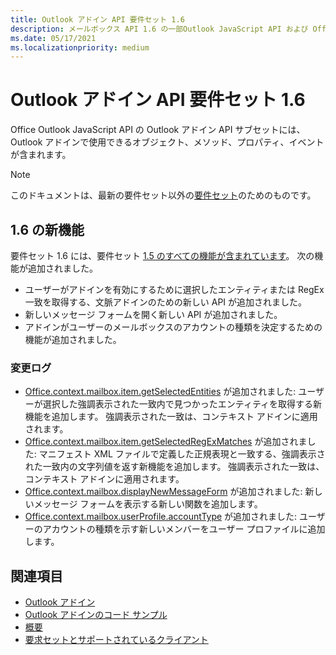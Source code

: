 ```yaml
---
title: Outlook アドイン API 要件セット 1.6
description: メールボックス API 1.6 の一部Outlook JavaScript API および Office JavaScript API 用に導入された機能と API。
ms.date: 05/17/2021
ms.localizationpriority: medium
---
```


# <a name="outlook-add-in-api-requirement-set-16"></a>Outlook アドイン API 要件セット 1.6

Office Outlook JavaScript API の Outlook アドイン API サブセットには、Outlook アドインで使用できるオブジェクト、メソッド、プロパティ、イベントが含まれます。

> [!NOTE]
> このドキュメントは、最新の要件セット以外の[要件セット](../../requirement-sets/outlook-api-requirement-sets.md)のためのものです。

## <a name="whats-new-in-16"></a>1.6 の新機能

要件セット 1.6 には、要件セット [1.5 のすべての機能が含まれています](../requirement-set-1.5/outlook-requirement-set-1.5.md)。 次の機能が追加されました。

- ユーザーがアドインを有効にするために選択したエンティティまたは RegEx 一致を取得する、文脈アドインのための新しい API が追加されました。
- 新しいメッセージ フォームを開く新しい API が追加されました。
- アドインがユーザーのメールボックスのアカウントの種類を決定するための機能が追加されました。

### <a name="change-log"></a>変更ログ

- [Office.context.mailbox.item.getSelectedEntities](office.context.mailbox.item.md#methods) が追加されました: ユーザーが選択した強調表示された一致内で見つかったエンティティを取得する新機能を追加します。 強調表示された一致は、コンテキスト アドインに適用されます。
- [Office.context.mailbox.item.getSelectedRegExMatches](office.context.mailbox.item.md#methods) が追加されました: マニフェスト XML ファイルで定義した正規表現と一致する、強調表示された一致内の文字列値を返す新機能を追加します。 強調表示された一致は、コンテキスト アドインに適用されます。
- [Office.context.mailbox.displayNewMessageForm](office.context.mailbox.md#methods) が追加されました: 新しいメッセージ フォームを表示する新しい関数を追加します。
- [Office.context.mailbox.userProfile.accountType](/javascript/api/outlook/office.userprofile?view=outlook-js-1.6&preserve-view=true#outlook-office-userprofile-accounttype-member) が追加されました: ユーザーのアカウントの種類を示す新しいメンバーをユーザー プロファイルに追加します。

## <a name="see-also"></a>関連項目

- [Outlook アドイン](../../../outlook/outlook-add-ins-overview.md)
- [Outlook アドインのコード サンプル](https://developer.microsoft.com/outlook/gallery/?filterBy=Outlook,Samples,Add-ins)
- [概要](../../../quickstarts/outlook-quickstart.md)
- [要求セットとサポートされているクライアント](../../requirement-sets/outlook-api-requirement-sets.md)
